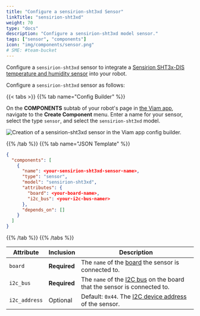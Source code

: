 ```yaml
---
title: "Configure a sensirion-sht3xd Sensor"
linkTitle: "sensirion-sht3xd"
weight: 70
type: "docs"
description: "Configure a sensirion-sht3xd model sensor."
tags: ["sensor", "components"]
icon: "img/components/sensor.png"
# SME: #team-bucket
---
```


Configure a `sensirion-sht3xd` sensor to integrate a [Sensirion SHT3x-DIS temperature and humidity sensor](https://www.adafruit.com/product/2857) into your robot.

Configure a `sensirion-sht3xd` sensor as follows:

{{< tabs >}}
{{% tab name="Config Builder" %}}

On the **COMPONENTS** subtab of your robot's page in [the Viam app](https://app.viam.com), navigate to the **Create Component** menu.
Enter a name for your sensor, select the type `sensor`, and select the `sensirion-sht3xd` model.

<img src="../img/sensirion-sht3xd-sensor-ui-config.png" alt="Creation of a sensirion-sht3xd sensor in the Viam app config builder." style="max-width:800px" />

{{% /tab %}}
{{% tab name="JSON Template" %}}

```json {class="line-numbers linkable-line-numbers"}
{
  "components": [
    {
      "name": <your-sensirion-sht3xd-sensor-name>,
      "type": "sensor",
      "model": "sensirion-sht3xd",
      "attributes": {
        "board": <your-board-name>,
        "i2c_bus": <your-i2c-bus-namer>
      },
      "depends_on": []
    }
  ]
}
```

{{% /tab %}}
{{% /tabs %}}

| Attribute | Inclusion | Description |
| ----------- | -------------- | --------------  |
| `board`  | **Required** | The `name` of the [board](/components/board) the sensor is connected to. |
| `i2c_bus` | **Required** | The `name` of the [I2C bus](/components/board/#i2c) on the board that the sensor is connected to. |
| `i2c_address`  | Optional | Default: `0x44`. The [I2C device address](https://learn.adafruit.com/i2c-addresses/overview) of the sensor. |
